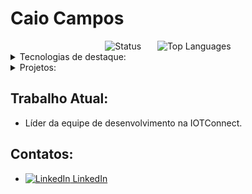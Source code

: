 # Caio Campos

<div align="center">
  <span>
    &ensp;
    <img title="Status" src="https://github-readme-stats.vercel.app/api?username=caiocampos&show_icons=true&hide_title=true&hide_rank=true&count_private=true&disable_animations=true&theme=tokyonight&line_height=24" />
    &ensp;
  </span>
  <span>
    &ensp;
  <img title="Top Languages" src="https://github-readme-stats.vercel.app/api/top-langs?username=caiocampos&hide_title=true&layout=compact&hide=c&langs_count=8&theme=tokyonight" />
    &ensp;
  </span>
</div>

<details>
  <summary>Tecnologias de destaque:</summary>
  <table class="rich-diff-level-zero">
    <thead class="rich-diff-level-one">
      <tr>
        <th align="center">Linguagem</th>
        <th align="center">Bibliotecas</th>
      </tr>
    </thead>
    <tbody class="rich-diff-level-one">
      <tr>
        <td>JavaScript / TypeScript</td>
        <td>React, Angular, AngularJS, Express, Node.js, AWS Lambda</td>
      </tr>
      <tr>
        <td>Rust</td>
        <td>wasm-bindgen, rocket, diesel</td>
      </tr>
      <tr>
        <td>Go</td>
        <td>gorilla/mux, mgo, AWS Lambda</td>
      </tr>
      <tr>
        <td>Python</td>
        <td>AWS Lambda</td>
      </tr>
      <tr>
        <td>Java</td>
        <td>Spring Framework</td>
      </tr>
    </tbody>
  </table>
</details>

<details>
  <summary>Projetos:</summary>
  <h5><a href="https://caiocampos.github.io">Lista completa</a></h5>
  <table class="rich-diff-level-zero">
    <thead class="rich-diff-level-one">
      <tr>
        <th align="center">Projeto</th>
        <th align="center">Descrição</th>
        <th align="center">Código</th>
        <th align="center">Página de demonstração</th>
        <th align="center">Repositório</th>
      </tr>
    </thead>
    <tbody class="rich-diff-level-one">
      <tr>
        <td>Primes</td>
        <td>Biblioteca WebAssembly (Wasm) para cálcular números primos</td>
        <td align="center">
          <a href="https://github.com/caiocampos/primes">Github</a>
        </td>
        <td align="center">
          <a
            href="https://caiocampos.github.io/primes"
            rel="nofollow">Primes</a>
        </td>
        <td align="center">
          <a
            href="https://www.npmjs.com/package/@caiocampos/primes"
            rel="nofollow">NPM</a>
        </td>
      </tr>
      <tr>
        <td>Tabs</td>
        <td>Componente de abas</td>
        <td align="center">
          <a href="https://github.com/caiocampos/tabs">Github</a>
        </td>
        <td align="center">
          <a href="https://caiocampos.github.io/tabs" rel="nofollow">Tabs</a>
        </td>
        <td align="center">
          <a
            href="https://www.npmjs.com/package/@caiocampos/tabs"
            rel="nofollow">NPM</a>
        </td>
      </tr>
      <tr>
        <td>links-buttons</td>
        <td>Componente que gera um menu de links em páginas</td>
        <td align="center">
          <a href="https://github.com/caiocampos/links-buttons">Github</a>
        </td>
        <td align="center">
          <a
            href="https://caiocampos.github.io/links-buttons"
            rel="nofollow">links-buttons</a>
        </td>
        <td align="center">
          <a
            href="https://www.npmjs.com/package/@caiocampos/links-buttons"
            rel="nofollow">NPM</a>
        </td>
      </tr>
      <tr>
        <td>Shrtr</td>
        <td>Encurtador de links</td>
        <td align="center">
          <a href="https://github.com/caiocampos/shrtr">Github</a>
        </td>
        <td align="center">
          <a href="https://caiocampos.github.io/shrtr" rel="nofollow">Shrtr</a>
        </td>
        <td align="center"></td>
      </tr>
      <tr>
        <td>img-fuse</td>
        <td>
          Projeto de programa em rust para mesclar imagens para usar em cards
          digitais
        </td>
        <td align="center">
          <a href="https://github.com/caiocampos/img-fuse">Github</a>
        </td>
        <td align="center"></td>
        <td align="center"></td>
      </tr>
      <tr>
        <td>Restaurantes</td>
        <td>
          Protótipo de Software com login, gestão de autoridades e CRUD de
          entidades
        </td>
        <td align="center">
          <a href="https://github.com/caiocampos/restaurantes-app">
            Github (Front)
          </a>
          <a href="https://github.com/caiocampos/Restaurantes">
            Github (Back)
          </a>
        </td>
        <td align="center">
          <a
            href="https://caiocampos.github.io/restaurantes-app"
            rel="nofollow">Restaurantes</a>
        </td>
        <td align="center"></td>
      </tr>
      <tr>
        <td>POI-inc</td>
        <td>Protótipo de Software de gerência de Pontos de Interesse</td>
        <td align="center">
          <a href="https://github.com/caiocampos/POI-inc">Github</a>
        </td>
        <td align="center"></td>
        <td align="center"></td>
      </tr>
      <tr>
        <td>GLAE</td>
        <td>
          Biblioteca de funções voltada ao ensino de programação básica usando
          elementos gráficos
        </td>
        <td align="center">
          <a href="https://github.com/caiocampos/GLAE">Github</a>
        </td>
        <td align="center"></td>
        <td align="center"></td>
      </tr>
      <tr>
        <td>AtualizaHora</td>
        <td>Atualiza o horário de computadores com problemas de bateria</td>
        <td align="center">
          <a href="https://github.com/caiocampos/AtualizaHora">Github</a>
        </td>
        <td align="center"></td>
        <td align="center"></td>
      </tr>
      <tr>
        <td>PDIEditor</td>
        <td>Editor de Imagens simples</td>
        <td align="center">
          <a href="https://github.com/caiocampos/PDIEditor">Github</a>
        </td>
        <td align="center"></td>
        <td align="center"></td>
      </tr>
    </tbody>
  </table>
</details>

## Trabalho Atual:

- Líder da equipe de desenvolvimento na IOTConnect.

## Contatos:

- [![LinkedIn](https://i.stack.imgur.com/gVE0j.png) LinkedIn](https://www.linkedin.com/in/caio-o-campos/)
